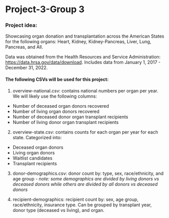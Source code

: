 # Project-3-Group 3 

### Project idea: 
Showcasing organ donation and transplantation across the American States for the following organs: Heart, Kidney, Kidney-Pancreas, Liver, Lung, Pancreas, and All. 

Data was obtained from the Health Resources and Service Administration: https://data.hrsa.gov/data/download. Includes data from January 1, 2017 - December 31, 2022.

#### The following CSVs will be used for this project: 
1. overview-national.csv: contains national numbers per organ per year. We will likely use the following columns:
- Number of deceased organ donors recovered
- Number of living organ donors recovered
- Number of deceased donor organ transplant recipients
- Number of living donor organ transplant recipients
  
2. overview-state.csv: contains counts for each organ per year for each state. Categorized into:
- Deceased organ donors
- Living organ donors
- Waitlist candidates
- Transplant recipients
  
3. donor-demographics.csv: donor count by: type, sex, race/ethnicity, and age group - _note: some demographics are divided by living donors vs deceased donors while others are divided by all donors vs deceased donors_
 

4. recipient-demographics: recipient count by: sex, age group, race/ethnicity, insurance type. Can be grouped by transplant year, donor type (deceased vs living), and organ. 



 

